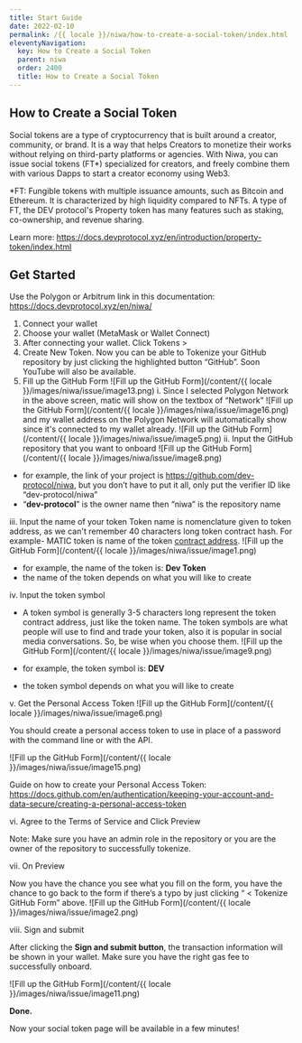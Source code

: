 ```yaml
---
title: Start Guide
date: 2022-02-10
permalink: /{{ locale }}/niwa/how-to-create-a-social-token/index.html
eleventyNavigation:
  key: How to Create a Social Token
  parent: niwa
  order: 2400
  title: How to Create a Social Token
---
```


## How to Create a Social Token

Social tokens are a type of cryptocurrency that is built around a creator, community, or brand. It is a way that helps Creators to monetize their works without relying on third-party platforms or agencies. With Niwa, you can issue social tokens (FT\*) specialized for creators, and freely combine them with various Dapps to start a creator economy using Web3.

\*FT: Fungible tokens with multiple issuance amounts, such as Bitcoin and Ethereum. It is characterized by high liquidity compared to NFTs. A type of FT, the DEV protocol's Property token has many features such as staking, co-ownership, and revenue sharing.

Learn more: https://docs.devprotocol.xyz/en/introduction/property-token/index.html

## Get Started

Use the Polygon or Arbitrum link in this documentation: https://docs.devprotocol.xyz/en/niwa/

1. Connect your wallet
2. Choose your wallet (MetaMask or Wallet Connect)
3. After connecting your wallet. Click Tokens >
4. Create New Token. Now you can be able to Tokenize your GitHub repository by just clicking the highlighted button “GitHub”. Soon YouTube will also be available.
5. Fill up the GitHub Form
   ![Fill up the GitHub Form](/content/{{ locale }}/images/niwa/issue/image13.png)
   i. Since I selected Polygon Network in the above screen, matic will show on the textbox of “Network”
   ![Fill up the GitHub Form](/content/{{ locale }}/images/niwa/issue/image16.png)
   and my wallet address on the Polygon Network will automatically show since it's connected to my wallet already.
   ![Fill up the GitHub Form](/content/{{ locale }}/images/niwa/issue/image5.png)
   ii. Input the GitHub repository that you want to onboard
   ![Fill up the GitHub Form](/content/{{ locale }}/images/niwa/issue/image8.png)

- for example, the link of your project is https://github.com/dev-protocol/niwa, but you don’t have to put it all, only put the verifier ID like “dev-protocol/niwa”
- “**dev-protocol**” is the owner name then “niwa” is the repository name

iii. Input the name of your token
Token name is nomenclature given to token address, as we can't remember 40 characters long token contract hash. For example- MATIC token is name of the token [contract address](https://etherscan.io/address/0x7D1AfA7B718fb893dB30A3aBc0Cfc608AaCfeBB0).
![Fill up the GitHub Form](/content/{{ locale }}/images/niwa/issue/image1.png)

- for example, the name of the token is: **Dev Token**
- the name of the token depends on what you will like to create

iv. Input the token symbol

- A token symbol is generally 3-5 characters long represent the token contract address, just like the token name. The token symbols are what people will use to find and trade your token, also it is popular in social media conversations. So, be wise when you choose them.
  ![Fill up the GitHub Form](/content/{{ locale }}/images/niwa/issue/image9.png)

- for example, the token symbol is: **DEV**
- the token symbol depends on what you will like to create

v. Get the Personal Access Token
![Fill up the GitHub Form](/content/{{ locale }}/images/niwa/issue/image6.png)

You should create a personal access token to use in place of a password with the command line or with the API.

![Fill up the GitHub Form](/content/{{ locale }}/images/niwa/issue/image15.png)

Guide on how to create your Personal Access Token: https://docs.github.com/en/authentication/keeping-your-account-and-data-secure/creating-a-personal-access-token

vi. Agree to the Terms of Service and Click Preview

Note: Make sure you have an admin role in the repository or you are the owner of the repository to successfully tokenize.

vii. On Preview

Now you have the chance you see what you fill on the form, you have the chance to go back to the form if there’s a typo by just clicking “ < Tokenize GitHub Form” above.
![Fill up the GitHub Form](/content/{{ locale }}/images/niwa/issue/image2.png)

viii. Sign and submit

After clicking the **Sign and submit button**, the transaction information will be shown in your wallet. Make sure you have the right gas fee to successfully onboard.

![Fill up the GitHub Form](/content/{{ locale }}/images/niwa/issue/image11.png)

**Done.**

Now your social token page will be available in a few minutes!
